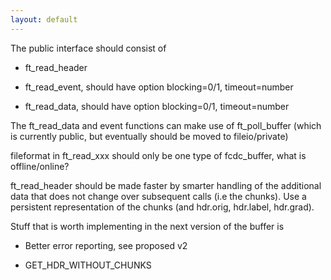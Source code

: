 ```yaml
---
layout: default
---
```


The public interface should consist of

*  ft_read_header

*  ft_read_event, should have option blocking=0/1, timeout=number

*  ft_read_data, should have option blocking=0/1, timeout=number

The ft_read_data and event functions can make use of ft_poll_buffer (which is currently public, but eventually should be moved to fileio/private)

fileformat in ft_read_xxx should only be one type of fcdc_buffer, what is offline/online?

ft_read_header should be made faster by smarter handling of the additional data that does not change over subsequent calls (i.e the chunks). Use a persistent representation of the chunks (and hdr.orig, hdr.label, hdr.grad).

Stuff that is worth implementing in the next version of the buffer is

*  Better error reporting, see proposed v2

*  GET_HDR_WITHOUT_CHUNKS

